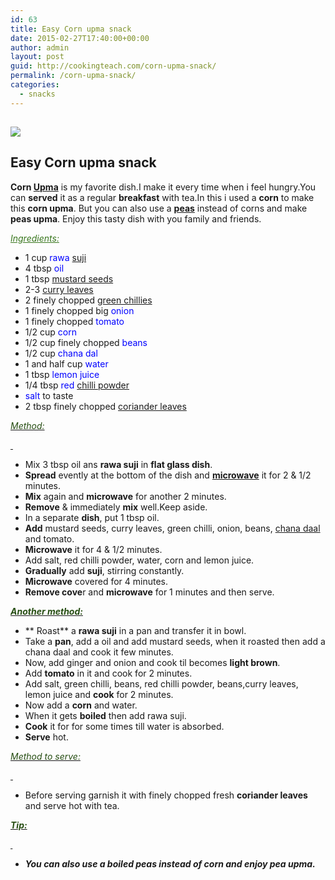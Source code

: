 ```yaml
---
id: 63
title: Easy Corn upma snack
date: 2015-02-27T17:40:00+00:00
author: admin
layout: post
guid: http://cookingteach.com/corn-upma-snack/
permalink: /corn-upma-snack/
categories:
  - snacks
---
```


## <span style="color: #38761d;"></span>

[![](http://1.bp.blogspot.com/-VWsFunT0GxA/VPCfgYc3jMI/AAAAAAAAAHk/U2EKlA_tVC4/s1600/2.jpg)](http://1.bp.blogspot.com/-VWsFunT0GxA/VPCfgYc3jMI/AAAAAAAAAHk/U2EKlA_tVC4/s1600/2.jpg)

## **Easy Corn upma snack**

**Corn [Upma](http://en.wikipedia.org/wiki/Upma "Upma")** is my favorite dish.I make it every time when i feel hungry.You can **served** it as a regular **breakfast** with tea.In this i used a **corn** to make this **corn upma**. But you can also use a **[peas](http://en.wikipedia.org/wiki/Pea "Pea")** instead of corns and make **peas upma**. Enjoy this tasty dish with you family and friends.

<span style="color: #38761d;">_<u>Ingredients:</u>_</span>

*   1 cup <span style="color: blue;">rawa [suji](http://en.wikipedia.org/wiki/Semolina "Semolina")</span>
*   4 tbsp <span style="color: blue;">oil</span>
*   1 tbsp <span style="color: blue;">[mustard seeds](http://en.wikipedia.org/wiki/Mustard_seed "Mustard seed")</span>
*   2-3 <span style="color: blue;">[curry leaves](http://en.wikipedia.org/wiki/Curry_Tree "Curry Tree")</span>
*   2 finely chopped <span style="color: blue;">[green chillies](http://www.williams-sonoma.com/recipe/chili-en-croute.html "Chili en Crôute")</span>
*   1 finely chopped big <span style="color: blue;">onion</span>
*   1 finely chopped <span style="color: blue;">tomato</span>
*   1/2 cup <span style="color: blue;">corn</span>
*   1/2 cup finely chopped <span style="color: blue;">beans</span>
*   1/2 cup <span style="color: blue;">chana dal</span>
*   1 and half cup <span style="color: blue;">water</span>
*   1 tbsp <span style="color: blue;">lemon juice</span>
*   1/4 tbsp <span style="color: blue;">red [chilli powder](http://en.wikipedia.org/wiki/Chili_powder "Chili powder")</span>
*   <span style="color: blue;">salt</span> to taste
*   2 tbsp finely chopped <span style="color: blue;">[coriander leaves](http://en.wikipedia.org/wiki/Coriander "Coriander")</span>

_<u><span style="color: #274e13;">Method:</span></u>_

_<u><span style="color: #274e13;"> </span></u>_

*   Mix 3 tbsp oil ans **rawa suji** in **flat glass dish**.
*   **Spread** evently at the bottom of the dish and **[microwave](http://en.wikipedia.org/wiki/Microwave "Microwave")** it for 2 & 1/2 minutes.
*   **Mix** again and **microwave** for another 2 minutes.
*   **Remove** & immediately **mix** well.Keep aside.
*   In a separate **dish**, put 1 tbsp oil.
*   **Add** mustard seeds, curry leaves, green chilli, onion, beans, [chana daal](http://en.wikipedia.org/wiki/Dal "Dal") and tomato.
*   **Microwave** it for 4 & 1/2 minutes.
*   Add salt, red chilli powder, water, corn and lemon juice.
*   **Gradually** add **suji**, stirring constantly.
*   **Microwave** covered for 4 minutes.
*   **Remove cove**r and **microwave** for 1 minutes and then serve.

_<u>**<span style="color: #274e13;">Another method:</span>**</u>_

*   ** Roast** a **rawa suji** in a pan and transfer it in bowl.
*   Take a **pan**, add a oil and add mustard seeds, when it roasted then add a chana daal and cook it few minutes.
*   Now, add ginger and onion and cook til becomes **light brown**.
*   Add **tomato** in it and cook for 2 minutes.
*   Add salt, green chilli, beans, red chilli powder, beans,curry leaves, lemon juice and **cook** for 2 minutes.
*   Now add a **corn** and water.
*   When it gets **boiled** then add rawa suji.
*   **Cook** it for for some times till water is absorbed.
*   **Serve** hot.

_<u><span style="color: #274e13;">Method to serve:</span></u>_

_<u><span style="color: #274e13;"> </span></u>_

*   Before serving garnish it with finely chopped fresh **coriander leaves** and serve hot with tea.

**_<u><span style="color: #274e13;">Tip:</span></u>_**

**_<u><span style="color: #274e13;"> </span></u>_**

*   **_You can also use a boiled peas instead of corn and enjoy pea upma._**

<span style="color: #38761d;"></span>

<span style="color: #38761d;"></span>
